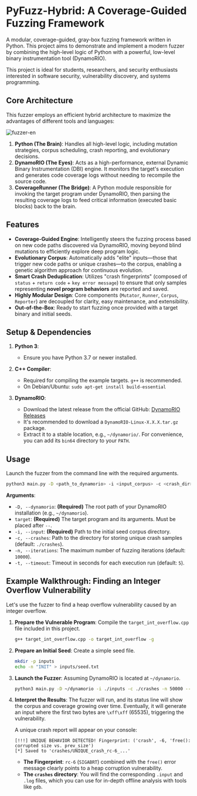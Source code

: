# PyFuzz-Hybrid: A Coverage-Guided Fuzzing Framework

A modular, coverage-guided, gray-box fuzzing framework written in Python. This project aims to demonstrate and implement a modern fuzzer by combining the high-level logic of Python with a powerful, low-level binary instrumentation tool (DynamoRIO).

This project is ideal for students, researchers, and security enthusiasts interested in software security, vulnerability discovery, and systems programming.

## Core Architecture

This fuzzer employs an efficient hybrid architecture to maximize the advantages of different tools and languages:

![fuzzer-en](https://luosc-1323779908.cos.ap-nanjing.myqcloud.com/obsidian/fuzzer-en.png)

1.  **Python (The Brain)**: Handles all high-level logic, including mutation strategies, corpus scheduling, crash reporting, and evolutionary decisions.
2.  **DynamoRIO (The Eyes)**: Acts as a high-performance, external Dynamic Binary Instrumentation (DBI) engine. It monitors the target's execution and generates code coverage logs without needing to recompile the source code.
3.  **CoverageRunner (The Bridge)**: A Python module responsible for invoking the target program under DynamoRIO, then parsing the resulting coverage logs to feed critical information (executed basic blocks) back to the brain.

## Features

-   **Coverage-Guided Engine**: Intelligently steers the fuzzing process based on new code paths discovered via DynamoRIO, moving beyond blind mutations to efficiently explore deep program logic.
-   **Evolutionary Corpus**: Automatically adds "elite" inputs—those that trigger new code paths or unique crashes—to the corpus, enabling a genetic algorithm approach for continuous evolution.
-   **Smart Crash Deduplication**: Utilizes "crash fingerprints" (composed of `status` + `return code` + `key error message`) to ensure that only samples representing **novel program behaviors** are reported and saved.
-   **Highly Modular Design**: Core components (`Mutator`, `Runner`, `Corpus`, `Reporter`) are decoupled for clarity, easy maintenance, and extensibility.
-   **Out-of-the-Box**: Ready to start fuzzing once provided with a target binary and initial seeds.

## Setup & Dependencies

1.  **Python 3**:
    -   Ensure you have Python 3.7 or newer installed.

2.  **C++ Compiler**:
    -   Required for compiling the example targets. `g++` is recommended.
    -   On Debian/Ubuntu: `sudo apt-get install build-essential`

3.  **DynamoRIO**:
    -   Download the latest release from the official GitHub: [DynamoRIO Releases](https://github.com/DynamoRIO/dynamorio/releases)
    -   It's recommended to download a `DynamoRIO-Linux-X.X.X.tar.gz` package.
    -   Extract it to a stable location, e.g., `~/dynamorio/`. For convenience, you can add its `bin64` directory to your `PATH`.

## Usage

Launch the fuzzer from the command line with the required arguments.

```bash
python3 main.py -D <path_to_dynamorio> -i <input_corpus> -c <crash_dir> -n <iterations> -- <target_program> [args...]
```

**Arguments**:

-   `-D, --dynamorio`: **(Required)** The root path of your DynamoRIO installation (e.g., `~/dynamorio`).
-   `target`: **(Required)** The target program and its arguments. Must be placed after `--`.
-   `-i, --input`: **(Required)** Path to the initial seed corpus directory.
-   `-c, --crashes`: Path to the directory for storing unique crash samples (default: `./crashes`).
-   `-n, --iterations`: The maximum number of fuzzing iterations (default: `10000`).
-   `-t, --timeout`: Timeout in seconds for each execution run (default: `5`).

## Example Walkthrough: Finding an Integer Overflow Vulnerability

Let's use the fuzzer to find a heap overflow vulnerability caused by an integer overflow.

1.  **Prepare the Vulnerable Program**:
    Compile the `target_int_overflow.cpp` file included in this project.

    ```bash
    g++ target_int_overflow.cpp -o target_int_overflow -g
    ```

2.  **Prepare an Initial Seed**:
    Create a simple seed file.

    ```bash
    mkdir -p inputs
    echo -n "INIT" > inputs/seed.txt
    ```

3.  **Launch the Fuzzer**:
    Assuming DynamoRIO is located at `~/dynamorio`.

    ```bash
    python3 main.py -D ~/dynamorio -i ./inputs -c ./crashes -n 50000 -- ./target_int_overflow
    ```

4.  **Interpret the Results**:
    The fuzzer will run, and its status line will show the corpus and coverage growing over time. Eventually, it will generate an input where the first two bytes are `\xff\xff` (65535), triggering the vulnerability.

    A unique crash report will appear on your console:

    ```
    [!!!] UNIQUE BEHAVIOR DETECTED! Fingerprint: ('crash', -6, 'free(): corrupted size vs. prev_size')
    [*] Saved to 'crashes/UNIQUE_crash_rc-6_...'
    ```

    - **The Fingerprint**: `rc-6` (`SIGABRT`) combined with the `free()` error message clearly points to a heap corruption vulnerability.
    - **The `crashes` directory**: You will find the corresponding `.input` and `.log` files, which you can use for in-depth offline analysis with tools like `gdb`.